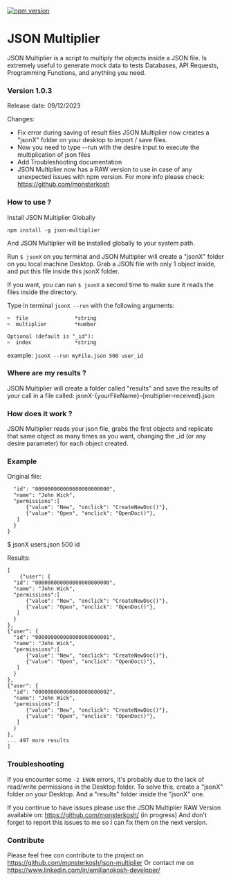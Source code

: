 [![npm version](https://badge.fury.io/js/survey-monkey-streams.svg)](//www.npmjs.com/package/json-multiplier)

# JSON Multiplier
JSON Multiplier is a script to multiply the objects inside a JSON file.
Is extremely useful to generate mock data to tests Databases, API Requests, Programming Functions, and anything you need.



### Version 1.0.3
Release date: 09/12/2023

Changes:
* Fix error during saving of result files
  JSON Multiplier now creates a "jsonX" folder on your desktop to import / save files.
* Now you need to type --run with the desire input to execute the multiplication of json files
* Add Troubleshooting documentation
* JSON Multiplier now has a RAW version to use in case of any unexpected issues with npm version.
  For more info please check: https://github.com/monsterkosh 



### How to use ?

Install JSON Multiplier Globally

``` npm install -g json-multiplier ```

And JSON Multiplier will be installed globally to your system path.

Run ```$ jsonX``` on you terminal and JSON Multiplier will create a "jsonX" folder on you local machine Desktop.
Grab a JSON file with only 1 object inside, and put this file inside this jsonX folder.

If you want, you can run ```$ jsonX``` a second time to make sure it reads the files inside the directory.

Type in terminal `` jsonX --run `` with the following arguments:

    ።  file               *string
    ።  multiplier         *number
  
    Optional (default is "_id"):
    ።  index              *string

  example: ``` jsonX --run myFile.json 500 user_id ```



### Where are my results ? 
JSON Multiplier will create a folder called "results" and save the results of your call in a file called:
jsonX-{yourFileName}-{multiplier-received}.json



### How does it work ?
JSON Multiplier reads your json file, grabs the first objects and replicate that same object as many times as you want, changing the _id (or any desire parameter) for each object created.



### Example
Original file:

``` {"user": {
  "id": "000000000000000000000000",
  "name": "John Wick",
  "permissions":[
      {"value": "New", "onclick": "CreateNewDoc()"},
      {"value": "Open", "onclick": "OpenDoc()"},
   ]
  }
}
```

$ jsonX users.json 500 id

Results:
```
[
    {"user": {
  "id": "000000000000000000000000",
  "name": "John Wick",
  "permissions":[
      {"value": "New", "onclick": "CreateNewDoc()"},
      {"value": "Open", "onclick": "OpenDoc()"},
   ]
  }
},
{"user": {
  "id": "000000000000000000000001",
  "name": "John Wick",
  "permissions":[
      {"value": "New", "onclick": "CreateNewDoc()"},
      {"value": "Open", "onclick": "OpenDoc()"},
   ]
  }
},
{"user": {
  "id": "000000000000000000000002",
  "name": "John Wick",
  "permissions":[
      {"value": "New", "onclick": "CreateNewDoc()"},
      {"value": "Open", "onclick": "OpenDoc()"},
   ]
  }
},
... 497 more results
]
```


### Troubleshooting
If you encounter some ```-2 ENON``` errors, it's probably due to the lack of read/write permissions in the Desktop folder.
To solve this, create a "jsonX" folder on your Desktop. And a "results" folder inside the "jsonX" one.

If you continue to have issues please use the JSON Multiplier RAW Version available on: https://github.com/monsterkosh/ (in progress)
And don't forget to report this issues to me so I can fix them on the next version.



### Contribute
Please feel free con contribute to the project on https://github.com/monsterkosh/json-multiplier
Or contact me on https://www.linkedin.com/in/emilianokosh-developer/



